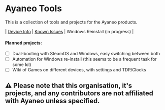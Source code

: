 # Ayaneo Tools

This is a collection of tools and projects for the Ayaneo products.

| [Device Info](https://github.com/ayaneotools/info) | [Known Issues](https://github.com/ayaneotools/info/tree/head/known_issues) | Windows Reinstall (in progress) |

#### Planned projects:
- [ ] Dual-booting with SteamOS and Windows, easy switching between both
- [ ] Automation for Windows re-install (this seems to be a frequent task for some lol)
- [ ] Wiki of Games on different devices, with settings and TDP/Clocks

## ⚠️ Please note that this organisation, it's projects, and any contributors are not affiliated with Ayaneo unless specified.
